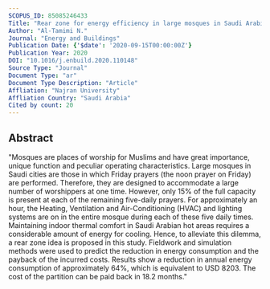 ```yaml
---
SCOPUS_ID: 85085246433
Title: "Rear zone for energy efficiency in large mosques in Saudi Arabia"
Author: "Al-Tamimi N."
Journal: "Energy and Buildings"
Publication Date: {'$date': '2020-09-15T00:00:00Z'}
Publication Year: 2020
DOI: "10.1016/j.enbuild.2020.110148"
Source Type: "Journal"
Document Type: "ar"
Document Type Description: "Article"
Affliation: "Najran University"
Affliation Country: "Saudi Arabia"
Cited by count: 20
---
```


## Abstract
"Mosques are places of worship for Muslims and have great importance, unique function and peculiar operating characteristics. Large mosques in Saudi cities are those in which Friday prayers (the noon prayer on Friday) are performed. Therefore, they are designed to accommodate a large number of worshippers at one time. However, only 15% of the full capacity is present at each of the remaining five-daily prayers. For approximately an hour, the Heating, Ventilation and Air-Conditioning (HVAC) and lighting systems are on in the entire mosque during each of these five daily times. Maintaining indoor thermal comfort in Saudi Arabian hot areas requires a considerable amount of energy for cooling. Hence, to alleviate this dilemma, a rear zone idea is proposed in this study. Fieldwork and simulation methods were used to predict the reduction in energy consumption and the payback of the incurred costs. Results show a reduction in annual energy consumption of approximately 64%, which is equivalent to USD 8203. The cost of the partition can be paid back in 18.2 months."

